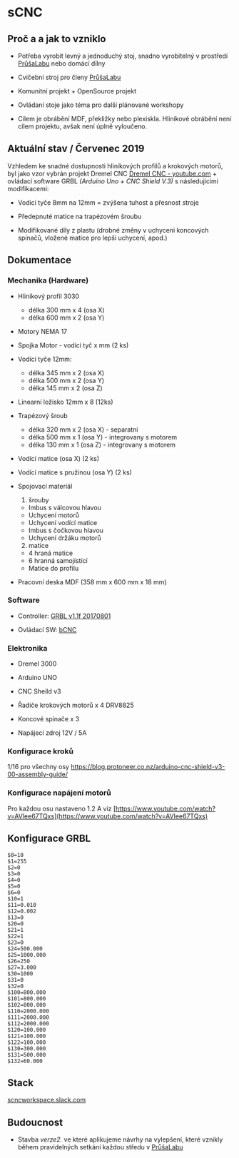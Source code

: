 # sCNC
## Proč a a jak to vzniklo

- Potřeba vyrobit levný a jednoduchý stoj, snadno vyrobitelný v prostředí [PrůšaLabu](https://prusalab.cz/) nebo domácí dílny

- Cvičební stroj pro členy  [PrůšaLabu](https://prusalab.cz/) 

- Komunitní projekt + OpenSource projekt

- Ovládaní stoje jako téma pro další plánované workshopy
- Cílem je obrábění MDF, překližky nebo plexiskla. Hliníkové obrábění není cílem projektu, avšak není úplně vyloučeno.
  

## Aktuální stav / Červenec 2019

Vzhledem ke snadné dostupnosti hliníkových profilů a krokových motorů, byl jako vzor vybrán projekt Dremel CNC [ Dremel CNC -  youtube.com](https://www.youtube.com/results?search_query=dremel+cnc) + ovládací software GRBL *(Arduino Uno + CNC Shield V.3)* s následujícími modifikacemi:

-   Vodicí tyče 8mm na 12mm = zvýšena tuhost a přesnost stroje  
   
-   Předepnuté matice na trapézovém šroubu
    
-   Modifikované díly z plastu (drobné změny v uchyceni koncových spínačů, vložené matice pro lepší uchycení, apod.)  
    
 
## Dokumentace

### Mechanika (Hardware)

 -   Hliníkový profil 3030
     + délka 300 mm x 4 (osa X)
     + délka 600 mm x 2 (osa Y)
 -   Motory NEMA 17
 -   Spojka Motor - vodící tyč x mm (2 ks)
 -   Vodící tyče 12mm:
  	 + délka 345 mm x 2 (osa X) 	 
	 + délka 500 mm x 2 (osa Y)
	 + délka 145 mm x 2 (osa Z) 

 -  Linearní ložisko 12mm x 8  (12ks)
 -  Trapézový šroub
    + délka 320 mm x 2 (osa X) - separatni 
    + délka 500 mm x 1 (osa Y) - integrovany s motorem
    + délka 130 mm x 1 (osa Z) - integrovany s motorem
    
 -   Vodící matice (osa X) (2 ks)
    
 -   Vodící matice s pružinou (osa Y) (2 ks)
    

 -   Spojovací materiál
     1. šrouby
     + Imbus s válcovou hlavou
     + Uchycení motorů
     + Uchycení vodící matice
     + Imbus s čočkovou hlavou
     + Uchycení držáku motorů
     2.   matice
     +  4 hraná matice
     +  6 hranná samojístící
     +  Matice do profilu
    
 -   Pracovní deska MDF (358 mm x 600 mm x 18 mm)
    

### Software

-  Controller: [GRBL v1.1f 20170801](https://github.com/gnea/grbl/releases) 
    
-  Ovládací SW:  [bCNC](https://github.com/vlachoudis/bCNC/wiki)
    

### Elektronika
- Dremel 3000

-  Arduino UNO
    
-   CNC Sheild v3
    
-   Řadiče krokových motorů x 4 DRV8825
    
-   Koncové spínače x 3
- Napájecí zdroj 12V / 5A
    

### Konfigurace kroků
1/16 pro všechny osy  https://blog.protoneer.co.nz/arduino-cnc-shield-v3-00-assembly-guide/
### Konfigurace napájení motorů 
Pro každou osu nastaveno 1.2 A viz [https://www.youtube.com/watch?v=AVlee67TQxs](https://www.youtube.com/watch?v=AVlee67TQxs)

## Konfigurace GRBL
```
$0=10
$1=255
$2=0
$3=0
$4=0
$5=0
$6=0
$10=1
$11=0.010
$12=0.002
$13=0
$20=0
$21=1
$22=1
$23=0
$24=500.000
$25=1000.000
$26=250
$27=3.000
$30=1000
$31=0
$32=0
$100=800.000
$101=800.000
$102=800.000
$110=2000.000
$111=2000.000
$112=2000.000
$120=100.000
$121=100.000
$122=100.000
$130=300.000
$131=500.000
$132=60.000
```
## Stack 
[scncworkspace.slack.com](https://scncworkspace.slack.com) 

  

## Budoucnost
- Stavba *verze2.* ve které aplikujeme návrhy na vylepšení, které vznikly během pravidelných setkání každou středu v [PrůšaLabu](https://prusalab.cz/) 


<!--stackedit_data:
eyJoaXN0b3J5IjpbMjEyODA5NzgzMSwzOTI4MzUyMTcsMTM2Mz
czMDQxNSw3NDc0OTUzMDMsMTQ4MzUxNjg3LC0xOTUyOTkyNTU4
XX0=
-->
